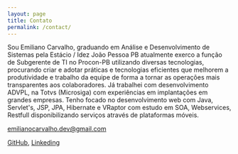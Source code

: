 ```yaml
---
layout: page
title: Contato
permalink: /contact/
---
```


Sou Emiliano Carvalho, graduando em Análise e Desenvolvimento de Sistemas pela Estácio / Idez João Pessoa PB atualmente exerco a função de Subgerente de TI no Procon-PB utilizando diversas tecnologias, procurando criar e adotar práticas e tecnologias eficientes que melhorem a produtividade e trabalho da equipe de forma a tornar as operações mais transparentes aos colaboradores. Já trabalhei com desenvolvimento ADVPL, na Totvs (Microsiga) com experiências em implantações em grandes empresas. Tenho focado no desenvolvimento web com Java, Servlet's, JSP, JPA, Hibernate e VRaptor com estudo em SOA, Webservices, Restfull disponibilizando serviços através de plataformas móveis.

emilianocarvalho.dev@gmail.com

[GitHub][1], [Linkeding][2]

[1]: https://github.com/emilianocarvalho "GitHub"
[2]: https://br.linkedin.com/in/emilianocarvalho "Linkedin"
